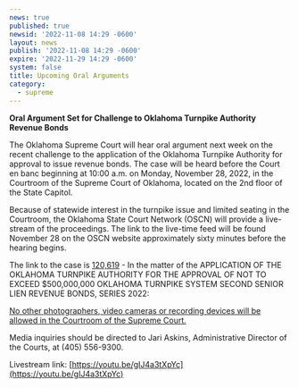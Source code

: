 ```yaml
---
news: true
published: true
newsid: '2022-11-08 14:29 -0600'
layout: news
publish: '2022-11-08 14:29 -0600'
expire: '2022-11-29 14:29 -0600'
system: false
title: Upcoming Oral Arguments
category:
  - supreme
---
```

<b>Oral Argument Set for Challenge to Oklahoma Turnpike Authority Revenue Bonds</b>

The Oklahoma Supreme Court will hear oral argument next week on the recent challenge to the application of the Oklahoma Turnpike Authority for approval to issue revenue bonds.  The case will be heard before the Court en banc beginning at 10:00 a.m. on Monday, November 28, 2022, in the Courtroom of the Supreme Court of Oklahoma, located on the 2nd floor of the State Capitol.

Because of statewide interest in the turnpike issue and limited seating in the Courtroom, the Oklahoma State Court Network (OSCN) will provide a live-stream of the proceedings. The link to the live-time feed will be found November 28 on the OSCN website approximately sixty minutes before the hearing begins.

The link to the case is [120,619](https://www.oscn.net/dockets/GetCaseInformation.aspx?db=appellate&number=120619) - In the matter of the APPLICATION OF THE OKLAHOMA TURNPIKE AUTHORITY FOR THE APPROVAL OF NOT TO EXCEED $500,000,000 OKLAHOMA TURNPIKE SYSTEM SECOND SENIOR LIEN REVENUE BONDS, SERIES 2022:

<u>No other photographers, video cameras or recording devices will be allowed in the Courtroom of the Supreme Court.</u>

Media inquiries should be directed to Jari Askins, Administrative Director of the Courts, at (405) 556-9300.

Livestream link: [https://youtu.be/gIJ4a3tXpYc](https://youtu.be/gIJ4a3tXpYc)
